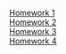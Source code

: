 [Homework 1]( https://hrytsivv.github.io/Genius/Beauty.html ) <br>
[Homework 2](https://hrytsivv.github.io/Genius/beauty.html ) <br>
[Homework 3]( ) <br>
[Homework 4]( ) <br>
